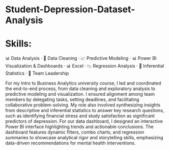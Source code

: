 # Student-Depression-Dataset-Analysis

# Skills: 
📊 Data Analysis · 🧼 Data Cleaning · 📈 Predictive Modeling · 📊 Power BI Visualization & Dashboards · 📊 Excel · 📉 Regression Analysis · 📐 Inferential Statistics · 🤝 Team Leadership

For my Intro to Business Analytics university course, I led and coordinated the end-to-end process, from data cleaning and exploratory analysis to predictive modeling and visualization. I ensured alignment among team members by delegating tasks, setting deadlines, and facilitating collaborative problem-solving. My role also involved synthesizing insights from descriptive and inferential statistics to answer key research questions, such as identifying financial stress and study satisfaction as significant predictors of depression. For our data dashboard, I designed an interactive Power BI interface highlighting trends and actionable conclusions. The dashboard features dynamic filters, combo charts, and regression summaries to showcase analytical rigor and storytelling skills, emphasizing data-driven recommendations for mental health interventions.

